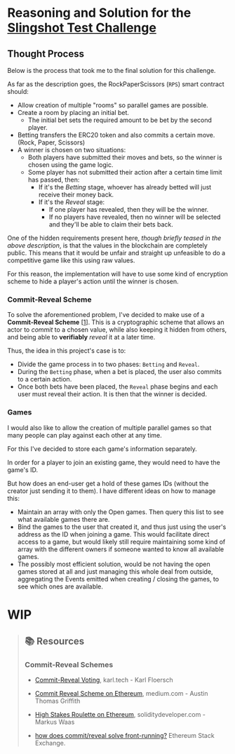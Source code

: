 # Reasoning and Solution for the [Slingshot Test Challenge](https://github.com/slingshot-finance/RockPaperScissors-test-project)

## Thought Process

Below is the process that took me to the final solution for this challenge.

As far as the description goes, the RockPaperScissors (`RPS`) smart contract should:

-   Allow creation of multiple "rooms" so parallel games are possible.
-   Create a room by placing an initial bet.
    -   The initial bet sets the required amount to be bet by the second player.
-   Betting transfers the ERC20 token and also commits a certain move. (Rock, Paper, Scissors)
-   A winner is chosen on two situations:
    -   Both players have submitted their moves and bets, so the winner is chosen using the game logic.
    -   Some player has not submitted their action after a certain time limit has passed, then:
        -   If it's the _Betting_ stage, whoever has already betted will just receive their money back.
        -   If it's the _Reveal_ stage:
            -   If one player has revealed, then they will be the winner.
            -   If no players have revealed, then no winner will be selected and they'll be able to claim their bets back.

One of the hidden requirements present here, _though briefly teased in the above description_, is that the values in the blockchain are completely public. This means that it would be unfair and straight up unfeasible to do a competitive game like this using raw values.

For this reason, the implementation will have to use some kind of encryption scheme to hide a player's action until the winner is chosen.

### Commit-Reveal Scheme

To solve the aforementioned problem, I've decided to make use of a **Commit-Reveal Scheme** [[1](#commit-reveal-schemes)]. This is a cryptographic scheme that allows an actor to _commit_ to a chosen value, while also keeping it hidden from others, and being able to **verifiably** _reveal_ it at a later time.

Thus, the idea in this project's case is to:

-   Divide the game process in to two phases: `Betting` and `Reveal`.
-   During the `Betting` phase, when a bet is placed, the user also commits to a certain action.
-   Once both bets have been placed, the `Reveal` phase begins and each user must reveal their action. It is then that the winner is decided.

### Games

I would also like to allow the creation of multiple parallel games so that many people can play against each other at any time.

For this I've decided to store each game's information separately.

In order for a player to join an existing game, they would need to have the game's ID.

But how does an end-user get a hold of these games IDs (without the creator just sending it to them). I have different ideas on how to manage this:

-   Maintain an array with only the Open games. Then query this list to see what available games there are.
-   Bind the games to the user that created it, and thus just using the user's address as the ID when joining a game. This would facilitate direct access to a game, but would likely still require maintaining some kind of array with the different owners if someone wanted to know all available games.
-   The possibly most efficient solution, would be not having the open games stored at all and just managing this whole deal from outside, aggregating the Events emitted when creating / closing the games, to see which ones are available.

# WIP

> ## 📚 Resources
>
> ### Commit-Reveal Schemes
>
> -   [Commit-Reveal Voting](https://karl.tech/learning-solidity-part-2-voting/), karl.tech - Karl Floersch
> -   [Commit Reveal Scheme on Ethereum](https://medium.com/gitcoin/commit-reveal-scheme-on-ethereum-25d1d1a25428), medium.com - Austin Thomas Griffith
> -   [High Stakes Roulette on Ethereum](https://soliditydeveloper.com/high-stakes-roulette), soliditydeveloper.com - Markus Waas
>
> -   [how does commit/reveal solve front-running?](https://ethereum.stackexchange.com/questions/93727/how-does-commit-reveal-solve-front-running) Ethereum Stack Exchange.

